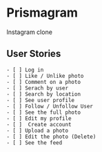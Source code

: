 # Prismagram
Instagram clone

## User Stories
    - [ ] Log in
    - [ ] Like / Unlike photo
    - [ ] Comment on a photo
    - [ ] Serach by user
    - [ ] Search by location
    - [ ] See user profile
    - [ ] Follow / Unfollow User
    - [ ] See the full photo
    - [ ] Edit my profile
    - [ ]  Create account
    - [ ] Upload a photo
    - [ ] Edit the photo (Delete)
    - [ ] See the feed
